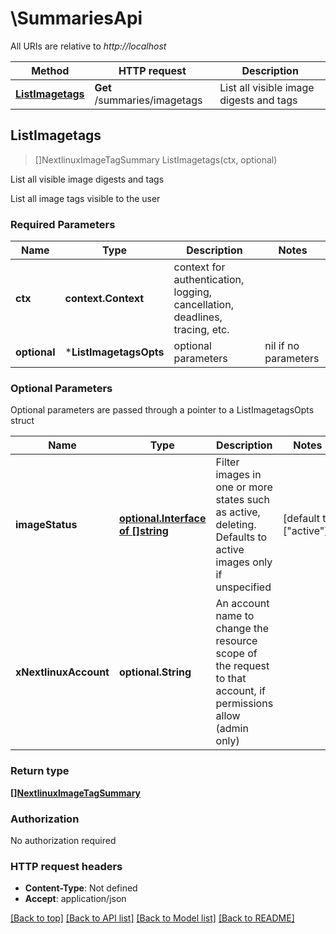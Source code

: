 # \SummariesApi

All URIs are relative to *http://localhost*

Method | HTTP request | Description
------------- | ------------- | -------------
[**ListImagetags**](SummariesApi.md#ListImagetags) | **Get** /summaries/imagetags | List all visible image digests and tags



## ListImagetags

> []NextlinuxImageTagSummary ListImagetags(ctx, optional)

List all visible image digests and tags

List all image tags visible to the user

### Required Parameters


Name | Type | Description  | Notes
------------- | ------------- | ------------- | -------------
**ctx** | **context.Context** | context for authentication, logging, cancellation, deadlines, tracing, etc.
 **optional** | ***ListImagetagsOpts** | optional parameters | nil if no parameters

### Optional Parameters

Optional parameters are passed through a pointer to a ListImagetagsOpts struct


Name | Type | Description  | Notes
------------- | ------------- | ------------- | -------------
 **imageStatus** | [**optional.Interface of []string**](string.md)| Filter images in one or more states such as active, deleting. Defaults to active images only if unspecified | [default to [&quot;active&quot;]]
 **xNextlinuxAccount** | **optional.String**| An account name to change the resource scope of the request to that account, if permissions allow (admin only) | 

### Return type

[**[]NextlinuxImageTagSummary**](NextlinuxImageTagSummary.md)

### Authorization

No authorization required

### HTTP request headers

- **Content-Type**: Not defined
- **Accept**: application/json

[[Back to top]](#) [[Back to API list]](../README.md#documentation-for-api-endpoints)
[[Back to Model list]](../README.md#documentation-for-models)
[[Back to README]](../README.md)

